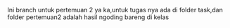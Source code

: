 Ini branch untuk pertemuan 2 ya ka,untuk tugas nya ada di folder task,dan folder pertemuan2 adalah hasil ngoding bareng di kelas
